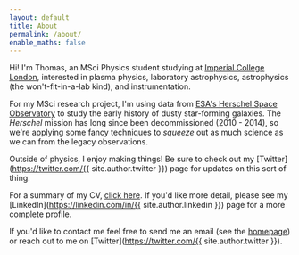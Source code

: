```yaml
---
layout: default
title: About
permalink: /about/
enable_maths: false
---
```


Hi! I'm Thomas, an MSci Physics student studying at [Imperial College London](https://imperial.ac.uk/), interested in plasma physics, laboratory astrophysics, astrophysics (the won't-fit-in-a-lab kind), and instrumentation.

For my MSci research project, I'm using data from [ESA's Herschel Space Observatory](https://www.cosmos.esa.int/web/herschel/home) to study the early history of dusty star-forming galaxies. The *Herschel* mission has long since been decommissioned (2010 - 2014), so we're applying some fancy techniques to *squeeze* out as much science as we can from the legacy observations.

Outside of physics, I enjoy making things! Be sure to check out my [Twitter](https://twitter.com/{{ site.author.twitter }}) page for updates on this sort of thing.

For a summary of my CV, [click here](/cv). If you'd like more detail, please see my [LinkedIn](https://linkedin.com/in/{{ site.author.linkedin }}) page for a more complete profile.

If you'd like to contact me feel free to send me an email (see the [homepage](/)) or reach out to me on [Twitter](https://twitter.com/{{ site.author.twitter }}).
